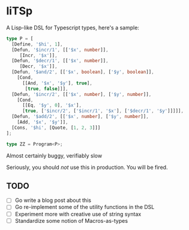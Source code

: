 # liTSp

A Lisp-like DSL for Typescript types, here's a sample:

```typescript
type P = [
  [Define, '$hi', 1],
  [Defun, '$incr/1', [['$x', number]],
     [Incr, '$x']],
  [Defun, '$decr/1', [['$x', number]],
     [Decr, '$x']],
  [Defun, '$and/2', [['$x', boolean], ['$y', boolean]],
    [Cond,
      [[And, '$x', '$y'], true],
       [true, false]]],
  [Defun, '$incr/2', [['$x', number], ['$y', number]],
    [Cond,
      [[Eq, '$y', 0], '$x'],
      [true, ['$incr/2', ['$incr/1', '$x'], ['$decr/1', '$y']]]]],
  [Defun, '$add/2', [['$x', number], ['$y', number]],
    [Add, '$x', '$y']],
  [Cons, '$hi', [Quote, [1, 2, 3]]]
];

type ZZ = Program<P>;
```

Almost certainly buggy, verifiably slow

Seriously, you should _not_ use this in production. You will be fired.

## TODO

- [ ] Go write a blog post about this
- [ ] Go re-implement some of the utility functions in the DSL
- [ ] Experiment more with creative use of string syntax
- [ ] Standardize some notion of Macros-as-types
